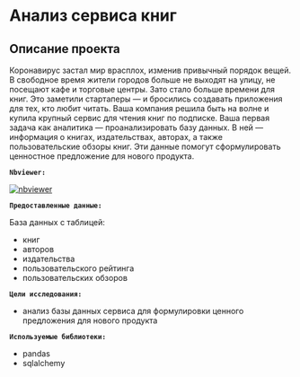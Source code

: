 # Анализ сервиса книг

## Описание проекта

Коронавирус застал мир врасплох, изменив привычный порядок вещей. В свободное время жители городов больше не выходят на улицу, не посещают кафе и торговые центры. Зато стало больше времени для книг. Это заметили стартаперы — и бросились создавать приложения для тех, кто любит читать.
Ваша компания решила быть на волне и купила крупный сервис для чтения книг по подписке. Ваша первая задача как аналитика — проанализировать базу данных.
В ней — информация о книгах, издательствах, авторах, а также пользовательские обзоры книг. Эти данные помогут сформулировать ценностное предложение для нового продукта.

**`Nbviewer:`** 

[![nbviewer](https://img.shields.io/badge/VIEW-nbviewer-orange)](https://nbviewer.org/github/prvdk/Yandex.Practicum.DA/blob/main/13_final_project/SQL_test/Проект%20по%20SQL.ipynb)

**`Предоставленные данные:`**

База данных c таблицей:
* книг
* авторов
* издательства
* пользовательского рейтинга
* пользовательских обзоров

**`Цели исследования:`** 
* анализ базы данных сервиса для формулировки ценного предложения для нового продукта

**`Используемые библиотеки:`**
* pandas
* sqlalchemy
